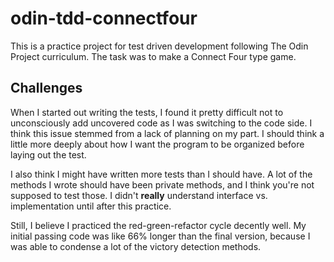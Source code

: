 # odin-tdd-connectfour

This is a practice project for test driven development following The Odin Project curriculum. The task was to make a Connect Four type game.

## Challenges
When I started out writing the tests, I found it pretty difficult not to unconsciously add uncovered code as I was switching to the code side. I think this issue stemmed from a lack of planning on my part. I should think a little more deeply about how I want the program to be organized before laying out the test.

I also think I might have written more tests than I should have. A lot of the methods I wrote should have been private methods, and I think you're not supposed to test those. I didn't **really** understand interface vs. implementation until after this practice.

Still, I believe I practiced the red-green-refactor cycle decently well. My initial passing code was like 66% longer than the final version, because I was able to condense a lot of the victory detection methods.